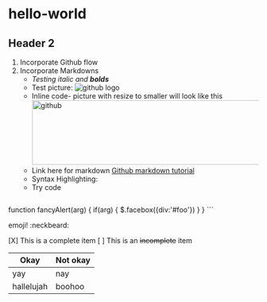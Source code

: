 # hello-world

## Header 2
1. Incorporate Github flow
2. Incorporate Markdowns
   -  _Testing italic and **bolds**_
   -  Test picture: ![github logo](http://dandelion.github.io/slides/dandelion-0.10.0/assets/images/logo_github_small.gif)
   -  Inline code- picture with resize to smaller will look like this 
      <img src=https://git-scm.com/images/about/branches@2x.png alt=github logo width=500 height=130>
   -  Link here for markdown [Github markdown tutorial](https://guides.github.com/features/mastering-markdown/)
   -  Syntax Highlighting:
     -  Try code
         ```javascript
function fancyAlert(arg) {
  if(arg) {
    $.facebox({div:'#foo'})
  }
}
         ```

emoji! :neckbeard:

[X] This is a complete item
   [ ] This is an ~~incomplete~~ item 

Okay|Not okay
----|----
yay|nay
hallelujah|boohoo



